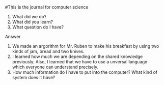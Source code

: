 #This is the journal for computer science

1. What did we do?
2. What did you learn?
1. What question do I have?

Answer
1. We made an argorithm for Mr. Ruben to make his breakfast by using two kinds of jam, bread and two knives.
2. I learned how much we are depending on the shared knowledge previously. Also, I learned that we have to use a unversal language which everyone can understand precisely.
3. How much information do I have to put into the computer? What kind of system does it have?
